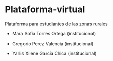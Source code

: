 # Plataforma-virtual
Plataforma para estudiantes de las zonas rurales

- Mara Sofía Torres Ortega (institucional)

- Gregorio Perez Valencia (institucional)

- Yarlis Xilene García Chica (institucional)
